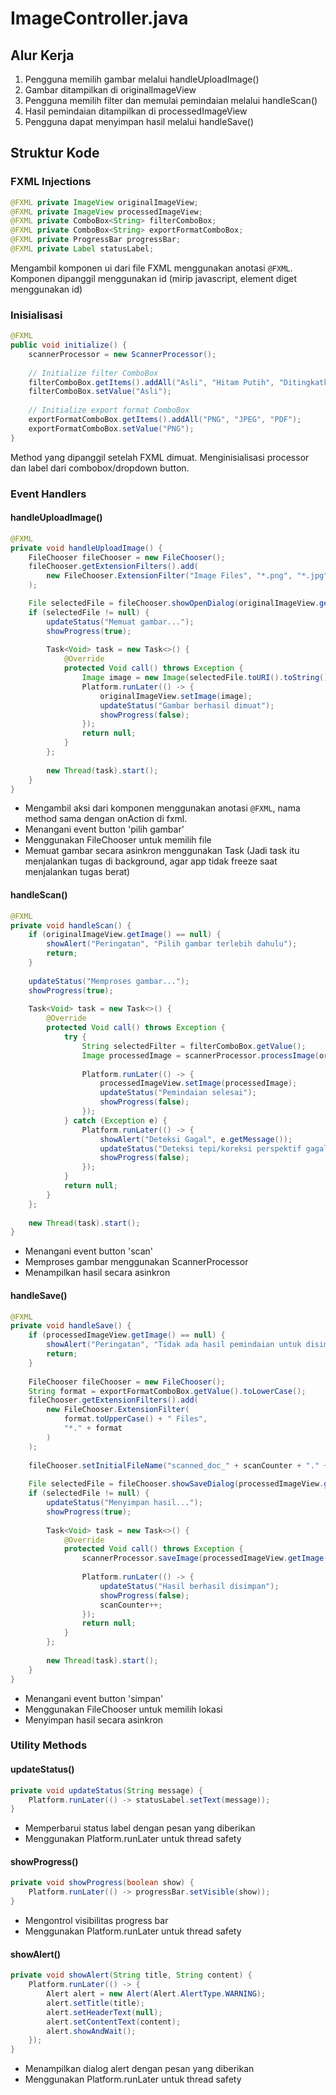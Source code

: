 # ImageController.java

## Alur Kerja
1. Pengguna memilih gambar melalui handleUploadImage()
2. Gambar ditampilkan di originalImageView
3. Pengguna memilih filter dan memulai pemindaian melalui handleScan()
4. Hasil pemindaian ditampilkan di processedImageView
5. Pengguna dapat menyimpan hasil melalui handleSave()

## Struktur Kode

### FXML Injections
```java
@FXML private ImageView originalImageView;
@FXML private ImageView processedImageView;
@FXML private ComboBox<String> filterComboBox;
@FXML private ComboBox<String> exportFormatComboBox;
@FXML private ProgressBar progressBar;
@FXML private Label statusLabel;
```
Mengambil komponen ui dari file FXML menggunakan anotasi `@FXML`. Komponen dipanggil menggunakan id (mirip javascript, element diget menggunakan id)

### Inisialisasi
```java
@FXML
public void initialize() {
    scannerProcessor = new ScannerProcessor();
    
    // Initialize filter ComboBox
    filterComboBox.getItems().addAll("Asli", "Hitam Putih", "Ditingkatkan");
    filterComboBox.setValue("Asli");
    
    // Initialize export format ComboBox
    exportFormatComboBox.getItems().addAll("PNG", "JPEG", "PDF");
    exportFormatComboBox.setValue("PNG");
}
```
Method yang dipanggil setelah FXML dimuat. Menginisialisasi processor dan label dari combobox/dropdown button.

### Event Handlers

#### handleUploadImage()
```java
@FXML
private void handleUploadImage() {
    FileChooser fileChooser = new FileChooser();
    fileChooser.getExtensionFilters().add(
        new FileChooser.ExtensionFilter("Image Files", "*.png", "*.jpg", "*.jpeg")
    );

    File selectedFile = fileChooser.showOpenDialog(originalImageView.getScene().getWindow());
    if (selectedFile != null) {
        updateStatus("Memuat gambar...");
        showProgress(true);
        
        Task<Void> task = new Task<>() {
            @Override
            protected Void call() throws Exception {
                Image image = new Image(selectedFile.toURI().toString());
                Platform.runLater(() -> {
                    originalImageView.setImage(image);
                    updateStatus("Gambar berhasil dimuat");
                    showProgress(false);
                });
                return null;
            }
        };
        
        new Thread(task).start();
    }
}
```
- Mengambil aksi dari komponen menggunakan anotasi `@FXML`, nama method sama dengan onAction di fxml.
- Menangani event button 'pilih gambar'
- Menggunakan FileChooser untuk memilih file
- Memuat gambar secara asinkron menggunakan Task (Jadi task itu menjalankan tugas di background, agar app tidak freeze saat menjalankan tugas berat)

#### handleScan()
```java
@FXML
private void handleScan() {
    if (originalImageView.getImage() == null) {
        showAlert("Peringatan", "Pilih gambar terlebih dahulu");
        return;
    }
    
    updateStatus("Memproses gambar...");
    showProgress(true);
    
    Task<Void> task = new Task<>() {
        @Override
        protected Void call() throws Exception {
            try {
                String selectedFilter = filterComboBox.getValue();
                Image processedImage = scannerProcessor.processImage(originalImageView.getImage(), selectedFilter);
                
                Platform.runLater(() -> {
                    processedImageView.setImage(processedImage);
                    updateStatus("Pemindaian selesai");
                    showProgress(false);
                });
            } catch (Exception e) {
                Platform.runLater(() -> {
                    showAlert("Deteksi Gagal", e.getMessage());
                    updateStatus("Deteksi tepi/koreksi perspektif gagal");
                    showProgress(false);
                });
            }
            return null;
        }
    };
    
    new Thread(task).start();
}
```
- Menangani event button 'scan'
- Memproses gambar menggunakan ScannerProcessor
- Menampilkan hasil secara asinkron

#### handleSave()
```java
@FXML
private void handleSave() {
    if (processedImageView.getImage() == null) {
        showAlert("Peringatan", "Tidak ada hasil pemindaian untuk disimpan");
        return;
    }
    
    FileChooser fileChooser = new FileChooser();
    String format = exportFormatComboBox.getValue().toLowerCase();
    fileChooser.getExtensionFilters().add(
        new FileChooser.ExtensionFilter(
            format.toUpperCase() + " Files", 
            "*." + format
        )
    );
    
    fileChooser.setInitialFileName("scanned_doc_" + scanCounter + "." + format);
    
    File selectedFile = fileChooser.showSaveDialog(processedImageView.getScene().getWindow());
    if (selectedFile != null) {
        updateStatus("Menyimpan hasil...");
        showProgress(true);
        
        Task<Void> task = new Task<>() {
            @Override
            protected Void call() throws Exception {
                scannerProcessor.saveImage(processedImageView.getImage(), selectedFile, format);
                
                Platform.runLater(() -> {
                    updateStatus("Hasil berhasil disimpan");
                    showProgress(false);
                    scanCounter++;
                });
                return null;
            }
        };
        
        new Thread(task).start();
    }
}
```
- Menangani event button 'simpan'
- Menggunakan FileChooser untuk memilih lokasi
- Menyimpan hasil secara asinkron

### Utility Methods

#### updateStatus()
```java
private void updateStatus(String message) {
    Platform.runLater(() -> statusLabel.setText(message));
}
```
- Memperbarui status label dengan pesan yang diberikan
- Menggunakan Platform.runLater untuk thread safety

#### showProgress()
```java
private void showProgress(boolean show) {
    Platform.runLater(() -> progressBar.setVisible(show));
}
```
- Mengontrol visibilitas progress bar
- Menggunakan Platform.runLater untuk thread safety

#### showAlert()
```java
private void showAlert(String title, String content) {
    Platform.runLater(() -> {
        Alert alert = new Alert(Alert.AlertType.WARNING);
        alert.setTitle(title);
        alert.setHeaderText(null);
        alert.setContentText(content);
        alert.showAndWait();
    });
}
```
- Menampilkan dialog alert dengan pesan yang diberikan
- Menggunakan Platform.runLater untuk thread safety